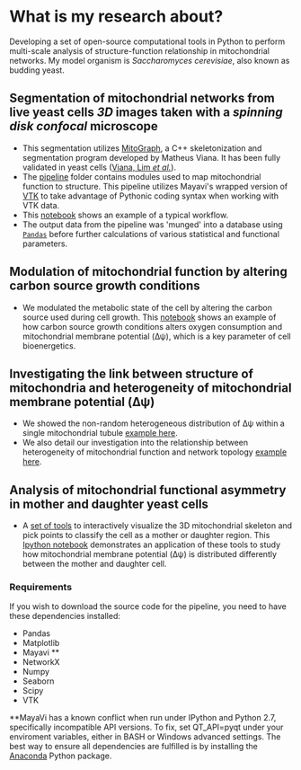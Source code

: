 # What is my research about?
Developing a set of open-source computational tools in Python to perform multi-scale analysis of structure-function relationship in mitochondrial networks. My model organism is *Saccharomyces cerevisiae*, also known as budding yeast.

## Segmentation of mitochondrial networks from live yeast cells *3D* images taken with a *spinning disk confocal* microscope
- This segmentation utilizes [MitoGraph](https://github.com/vianamp/MitoGraph.git), a C++ skeletonization and segmentation program developed by Matheus Viana. It has been fully validated in yeast cells \([Viana, Lim *et al.*](http://www.ncbi.nlm.nih.gov/pubmed/25640425)).
- The [pipeline](https://github.com/moosekaka/sweepython/blob/master/pipeline) folder contains modules used to map mitochondrial function to structure. This pipeline utilizes Mayavi's wrapped version of [VTK](http://www.vtk.org/) to take advantage of Pythonic coding syntax when working with VTK data.
- This [notebook](https://github.com/moosekaka/sweepython/blob/master/Pipeline.ipynb) shows an example of a typical workflow.
- The output data from the pipeline was 'munged' into a database using [`Pandas`](http://pandas.pydata.org/pandas-docs/stable/) before further calculations of various statistical and functional parameters.

## Modulation of mitochondrial function by altering carbon source growth conditions
- We modulated the metabolic state of the cell by altering the carbon source used during cell growth. This [notebook](https://github.com/moosekaka/sweepython/blob/master/o2_vr_dy_panel.ipynb) shows an example of how carbon source growth conditions alters oxygen consumption and mitochondrial membrane potential (Δψ), which is a key parameter of cell bioenergetics.

## Investigating the link between structure of mitochondria and heterogeneity of mitochondrial membrane potential (Δψ)
- We showed the non-random heterogeneous distribution of Δψ within a single mitochondrial tubule [example here](https://github.com/moosekaka/sweepython/tree/master/tubule_het).
- We also detail our investigation into the relationship between heterogeneity of mitochondrial function and network topology [example here](https://github.com/moosekaka/sweepython/tree/master/network_het).

## Analysis of mitochondrial functional asymmetry in mother and daughter yeast cells
- A [set of tools](https://github.com/moosekaka/sweepython/tree/master/mombud) to interactively visualize the 3D mitochondrial skeleton and pick points to classify the cell as a mother or daughter region. This [Ipython notebook](https://github.com/moosekaka/sweepython/blob/master/mother%20bud%20analysis.ipynb) demonstrates an application of these tools to study how mitochondrial membrane potential (Δψ) is distributed differently between the mother and daughter cell.  

### Requirements
If you wish to download the source code for the pipeline, you need to have these dependencies installed:

* Pandas
* Matplotlib
* Mayavi \**
* NetworkX
* Numpy
* Seaborn
* Scipy
* VTK

\**MayaVi has a known conflict when run under IPython and Python 2.7, specifically incompatible API versions. To fix, set QT_API=pyqt under your enviroment variables, either in BASH or Windows advanced settings.
The best way to ensure all dependencies are fulfilled is by installing the [Anaconda](https://www.continuum.io/downloads) Python package.
